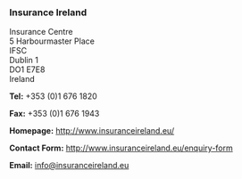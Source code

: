 ###  Insurance Ireland

Insurance Centre  
5 Harbourmaster Place  
IFSC  
Dublin 1  
DO1 E7E8  
Ireland

**Tel:** +353 (0)1 676 1820

**Fax:** +353 (0)1 676 1943

**Homepage:** [ http://www.insuranceireland.eu/
](http://www.insuranceireland.eu/)

**Contact Form:** [ http://www.insuranceireland.eu/enquiry-form
](http://www.insuranceireland.eu/enquiry-form)

**Email:** [ info@insuranceireland.eu ](mailto:info@insuranceireland.eu)
